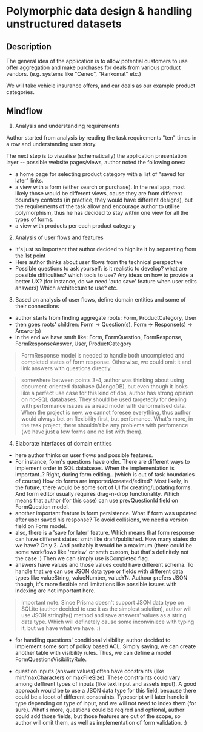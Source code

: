 # Polymorphic data design & handling unstructured datasets

## Description

The general idea of the application is to allow potential customers to use offer aggregation and make purchases for deals from various product vendors. (e.g. systems like "Ceneo", "Rankomat" etc.)

We will take vehicle insurance offers, and car deals as our example product categories.

## Mindflow 

1. Analysis and understanding requirements

Author started from analysis by reading the task requirements "ten" times in a row and understanding user story.

The next step is to visualise (schematically) the application presentation layer -- possible website pages/views, author noted the following ones:
- a home page for selecting product category with a list of "saved for later" links.
- a view with a form (either search or purchase). In the real app, most likely those would be different views, cause they are from different boundary contexts (in practice, they would have different designs), but the requirements of the task allow and encourage author to utilise polymorphism, thus he has decided to stay within one view for all the types of forms.
- a view with products per each product category

2. Analysis of user flows and features
- It's just so important that author decided to highlite it by separating from the 1st point
- Here author thinks about user flows from the technical perspective
- Possible questions to ask yourself: is it realistic to develop? what are possible difficulties? which tools to use? Any ideas on how to provide a better UX? (for instance, do we need 'auto save' feature when user edits answers) Which architecture to use? etc.

3. Based on analysis of user flows, define domain entities and some of their connections
- author starts from finding aggregate roots: Form, ProductCategory, User
- then goes roots' children: Form -> Question(s), Form -> Response(s) -> Answer(s)
- in the end we have smth like: Form, FormQuestion, FormResponse, FormResponseAnswer, User, ProductCategory

> FormResponse model is needed to handle both uncompleted and completed states of form response. Otherwise, we could omit it and link answers with questions directly.

> somewhere between points 3-4, author was thinking about using document-oriented database (MongoDB), but even though it looks like a perfect use case for this kind of dbs, author has strong opinion on no-SQL databases. They should be used targetedly for dealing with performance issues as a read model with denormalised data. When the project is new, we cannot foresee everything, thus author would always bet on flexibility first, but perfomance. What's more, in the task project, there shouldn't be any problems with perfomance (we have just a few forms and no list with them).

4. Elaborate interfaces of domain entities
- here author thinks on user flows and possible features. 
- For instance, form's questions have order. There are different ways to implement order in SQL databases. When the implementation is important..? Right, during form editing.. (which is out of task boundaries of course) How do forms are imported/created/edited? Most likely, in the future, there would be some sort of UI for creating/updating forms. And form editor usually requires drag-n-drop functionality. Which means that author (for this case) can use prevQuestionId field on FormQuestion model.
- another important feature is form persistence. What if form was updated after user saved his response? To avoid collisions, we need a version field on Form model. 
- also, there is a 'save for later' feature. Which means that form response can have different states: smth like draft/published. How many states do we have? Only 2. And probably it would be a maximum (there could be some workflows like 'review' or smth custom, but that's definitely not the case :) Then we can simply use isCompleted flag.
- answers have values and those values could have different schema. To handle that we can use JSON data type or fields with different data types like valueString, valueNumber, valueYN. Authour prefers JSON though, it's more flexible and limitations like possible issues with indexing are not important here.

> Important note. Since Prisma doesn't support JSON data type on SQLite (author decided to use it as the simplest solution), author will use JSON.stringify() method and save answers' values as a string data type. Which will definetely cause some inconviniece with typing it, but we have what we have. :)

- for handling questions' conditional visibility, author decided to implement some sort of policy based ACL. Simply saying, we can create another table with visibility rules. Thus, we can define a model FormQuestionsVisibilityRule.

- question inputs (answer values) often have constraints (like min/maxCharacters or maxFileSize). These constraints could vary among deffirent types of inputs (like text input and assets input). A good approach would be to use a JSON data type for this field, because there could be a looot of different constraints. Typescript will later handle it type depending on type of input, and we will not need to index them (for sure). What's more, questions could be reqired and optional, author could add those fields, but those features are out of the scope, so author will omit them, as well as implementation of form validation. :)
